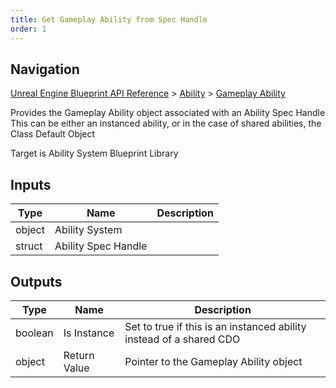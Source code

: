 ```yaml
---
title: Get Gameplay Ability from Spec Handle
order: 1
---
```

## Navigation

[Unreal Engine Blueprint API Reference](https://dev.epicgames.com/documentation/en-us/unreal-engine/BlueprintAPI) > [Ability](https://dev.epicgames.com/documentation/en-us/unreal-engine/BlueprintAPI/Ability) > [Gameplay Ability](https://dev.epicgames.com/documentation/en-us/unreal-engine/BlueprintAPI/Ability/GameplayAbility)

Provides the Gameplay Ability object associated with an Ability Spec Handle
This can be either an instanced ability, or in the case of shared abilities, the Class Default Object

Target is Ability System Blueprint Library

## Inputs

| Type | Name | Description |
| --- | --- | --- |
| object | Ability System |  |
| struct | Ability Spec Handle |  |

## Outputs

| Type | Name | Description |
| --- | --- | --- |
| boolean | Is Instance | Set to true if this is an instanced ability instead of a shared CDO |
| object | Return Value | Pointer to the Gameplay Ability object |
